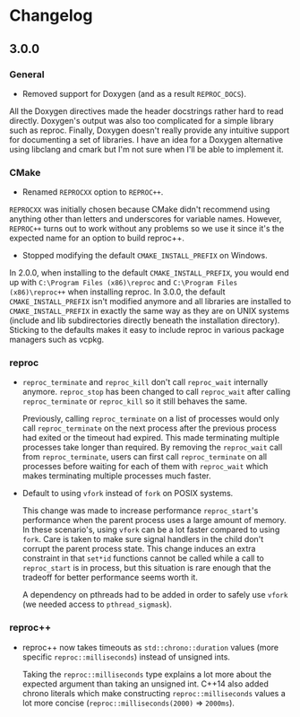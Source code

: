 # Changelog

## 3.0.0

### General

- Removed support for Doxygen (and as a result `REPROC_DOCS`).

All the Doxygen directives made the header docstrings rather hard to read
directly. Doxygen's output was also too complicated for a simple library such as
reproc. Finally, Doxygen doesn't really provide any intuitive support for
documenting a set of libraries. I have an idea for a Doxygen alternative using
libclang and cmark but I'm not sure when I'll be able to implement it.

### CMake

- Renamed `REPROCXX` option to `REPROC++`.

`REPROCXX` was initially chosen because CMake didn't recommend using anything
other than letters and underscores for variable names. However, `REPROC++` turns
out to work without any problems so we use it since it's the expected name for
an option to build reproc++.

- Stopped modifying the default `CMAKE_INSTALL_PREFIX` on Windows.

In 2.0.0, when installing to the default `CMAKE_INSTALL_PREFIX`, you would end
up with `C:\Program Files (x86)\reproc` and `C:\Program Files (x86)\reproc++`
when installing reproc. In 3.0.0, the default `CMAKE_INSTALL_PREFIX` isn't
modified anymore and all libraries are installed to `CMAKE_INSTALL_PREFIX` in
exactly the same way as they are on UNIX systems (include and lib subdirectories
directly beneath the installation directory). Sticking to the defaults makes it
easy to include reproc in various package managers such as vcpkg.

### reproc

- `reproc_terminate` and `reproc_kill` don't call `reproc_wait` internally
  anymore. `reproc_stop` has been changed to call `reproc_wait` after calling
  `reproc_terminate` or `reproc_kill` so it still behaves the same.

  Previously, calling `reproc_terminate` on a list of processes would only call
  `reproc_terminate` on the next process after the previous process had exited
  or the timeout had expired. This made terminating multiple processes take
  longer than required. By removing the `reproc_wait` call from
  `reproc_terminate`, users can first call `reproc_terminate` on all processes
  before waiting for each of them with `reproc_wait` which makes terminating
  multiple processes much faster.

- Default to using `vfork` instead of `fork` on POSIX systems.

  This change was made to increase performance `reproc_start`'s performance when
  the parent process uses a large amount of memory. In these scenario's, using
  `vfork` can be a lot faster compared to using `fork`. Care is taken to make
  sure signal handlers in the child don't corrupt the parent process state. This
  change induces an extra constraint in that `set*id` functions cannot be called
  while a call to `reproc_start` is in process, but this situation is rare
  enough that the tradeoff for better performance seems worth it.

  A dependency on pthreads had to be added in order to safely use `vfork` (we
  needed access to `pthread_sigmask`).

### reproc++

- reproc++ now takes timeouts as `std::chrono::duration` values (more specific
  `reproc::milliseconds`) instead of unsigned ints.

  Taking the `reproc::milliseconds` type explains a lot more about the expected
  argument than taking an unsigned int. C++14 also added chrono literals which
  make constructing `reproc::milliseconds` values a lot more concise
  (`reproc::milliseconds(2000)` => `2000ms`).
